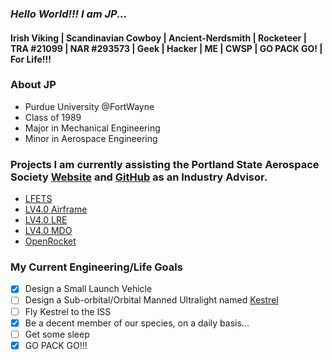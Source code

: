 ### *Hello World!!! I am JP...*

#### Irish Viking | Scandinavian Cowboy | Ancient-Nerdsmith | Rocketeer | TRA #21099 | NAR #293573 | Geek | Hacker | ME | CWSP | GO PACK GO! | For Life!!!

### About JP
- Purdue University @FortWayne
- Class of 1989
- Major in Mechanical Engineering
- Minor in Aerospace Engineering

### Projects I am currently assisting the Portland State Aerospace Society [Website](https://www.pdxaerospace.org/) and [GitHub](https://github.com/psas) as an Industry Advisor.
- [LFETS](https://github.com/psas/liquid-engine-test-stand)
- [LV4.0 Airframe](https://github.com/psas/lv4.0-airframe)
- [LV4.0 LRE](https://github.com/psas/liquid-propellant-engine)
- [LV4.0 MDO](https://github.com/psas/lv4-mdo)
- [OpenRocket](https://github.com/openrocket/openrocket)

### My Current Engineering/Life Goals
- [X] Design a Small Launch Vehicle
- [ ] Design a Sub-orbital/Orbital Manned Ultralight named [Kestrel](http://www.smartfish.ch/en/smartfish/)
- [ ] Fly Kestrel to the ISS
- [X] Be a decent member of our species, on a daily basis...
- [ ] Get some sleep
- [X] GO PACK GO!!!

<!--
**roguextech/roguextech** is a ✨ _special_ ✨ repository because its `README.md` (this file) appears on your GitHub profile.

Here are some ideas to get you started:

- 🔭 I’m currently working on ...
- 🌱 I’m currently learning ...
- 👯 I’m looking to collaborate on ...
- 🤔 I’m looking for help with ...
- 💬 Ask me about ...
- 📫 How to reach me: ...
- 😄 Pronouns: ...
- ⚡ Fun fact: ...
-->




